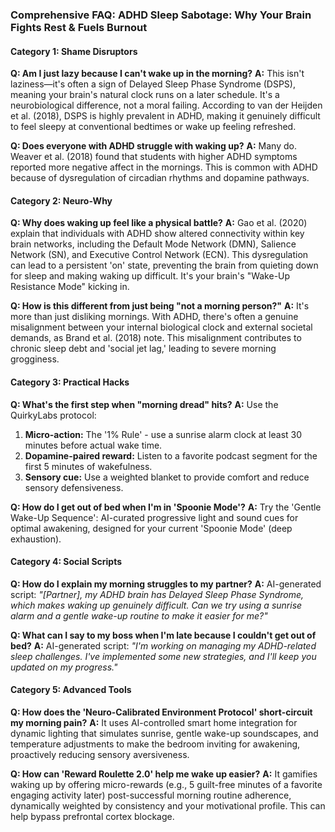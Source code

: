 ### **Comprehensive FAQ: ADHD Sleep Sabotage: Why Your Brain Fights Rest & Fuels Burnout**

#### **Category 1: Shame Disruptors**
**Q: Am I just lazy because I can't wake up in the morning?**
**A:** This isn't laziness—it's often a sign of Delayed Sleep Phase Syndrome (DSPS), meaning your brain's natural clock runs on a later schedule. It's a neurobiological difference, not a moral failing. According to van der Heijden et al. (2018), DSPS is highly prevalent in ADHD, making it genuinely difficult to feel sleepy at conventional bedtimes or wake up feeling refreshed.

**Q: Does everyone with ADHD struggle with waking up?**
**A:** Many do. Weaver et al. (2018) found that students with higher ADHD symptoms reported more negative affect in the mornings. This is common with ADHD because of dysregulation of circadian rhythms and dopamine pathways.

#### **Category 2: Neuro-Why**
**Q: Why does waking up feel like a physical battle?**
**A:** Gao et al. (2020) explain that individuals with ADHD show altered connectivity within key brain networks, including the Default Mode Network (DMN), Salience Network (SN), and Executive Control Network (ECN). This dysregulation can lead to a persistent 'on' state, preventing the brain from quieting down for sleep and making waking up difficult. It's your brain's "Wake-Up Resistance Mode" kicking in.

**Q: How is this different from just being "not a morning person?"**
**A:** It's more than just disliking mornings. With ADHD, there's often a genuine misalignment between your internal biological clock and external societal demands, as Brand et al. (2018) note. This misalignment contributes to chronic sleep debt and 'social jet lag,' leading to severe morning grogginess.

#### **Category 3: Practical Hacks**
**Q: What's the first step when "morning dread" hits?**
**A:** Use the QuirkyLabs protocol:
1. **Micro-action:** The '1% Rule' - use a sunrise alarm clock at least 30 minutes before actual wake time.
2. **Dopamine-paired reward:** Listen to a favorite podcast segment for the first 5 minutes of wakefulness.
3. **Sensory cue:** Use a weighted blanket to provide comfort and reduce sensory defensiveness.

**Q: How do I get out of bed when I'm in 'Spoonie Mode'?**
**A:** Try the 'Gentle Wake-Up Sequence': AI-curated progressive light and sound cues for optimal awakening, designed for your current 'Spoonie Mode' (deep exhaustion).

#### **Category 4: Social Scripts**
**Q: How do I explain my morning struggles to my partner?**
**A:** AI-generated script: *"[Partner], my ADHD brain has Delayed Sleep Phase Syndrome, which makes waking up genuinely difficult. Can we try using a sunrise alarm and a gentle wake-up routine to make it easier for me?"*

**Q: What can I say to my boss when I'm late because I couldn't get out of bed?**
**A:** AI-generated script: *"I'm working on managing my ADHD-related sleep challenges. I've implemented some new strategies, and I'll keep you updated on my progress."*

#### **Category 5: Advanced Tools**
**Q: How does the 'Neuro-Calibrated Environment Protocol' short-circuit my morning pain?**
**A:** It uses AI-controlled smart home integration for dynamic lighting that simulates sunrise, gentle wake-up soundscapes, and temperature adjustments to make the bedroom inviting for awakening, proactively reducing sensory aversiveness.

**Q: How can 'Reward Roulette 2.0' help me wake up easier?**
**A:** It gamifies waking up by offering micro-rewards (e.g., 5 guilt-free minutes of a favorite engaging activity later) post-successful morning routine adherence, dynamically weighted by consistency and your motivational profile. This can help bypass prefrontal cortex blockage.